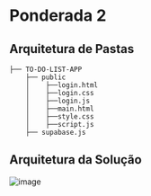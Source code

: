 # Ponderada 2

## Arquitetura de Pastas

```
├── TO-DO-LIST-APP
    ├── public
    │    ├──login.html
    │    ├──login.css
    │    ├──login.js
    │    ├──main.html
    │    ├──style.css
    │    ├──script.js
    ├── supabase.js
```

## Arquitetura da Solução

![image](https://github.com/LucaSarhan/ponderada_2/assets/99192966/339ad75e-d9f5-494a-9a84-ec39b9bd13f9)

